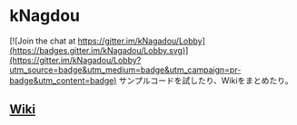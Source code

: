 # kNagdou

[![Join the chat at https://gitter.im/kNagadou/Lobby](https://badges.gitter.im/kNagadou/Lobby.svg)](https://gitter.im/kNagadou/Lobby?utm_source=badge&utm_medium=badge&utm_campaign=pr-badge&utm_content=badge)
サンプルコードを試したり、Wikiをまとめたり。

## [Wiki](https://github.com/kNagadou/kNagadou/wiki)
